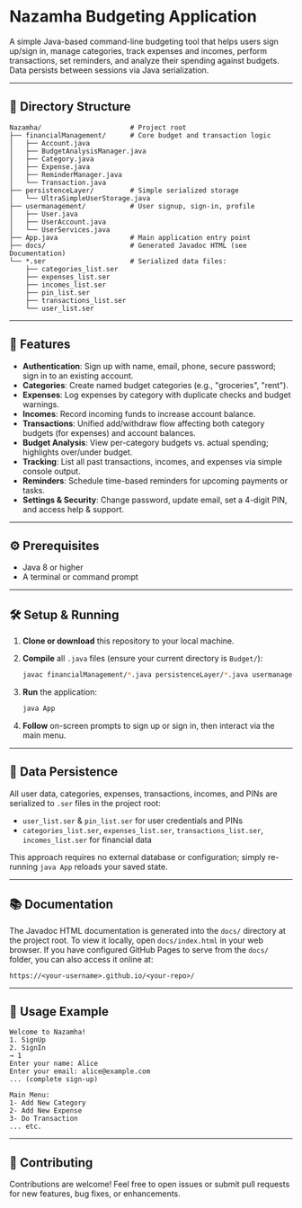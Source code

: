 # Nazamha Budgeting Application

A simple Java-based command-line budgeting tool that helps users sign up/sign in, manage categories, track expenses and incomes, perform transactions, set reminders, and analyze their spending against budgets. Data persists between sessions via Java serialization.

---

## 📂 Directory Structure

```
Nazamha/                      # Project root
├── financialManagement/      # Core budget and transaction logic
│   ├── Account.java
│   ├── BudgetAnalysisManager.java
│   ├── Category.java
│   ├── Expense.java
│   ├── ReminderManager.java
│   └── Transaction.java
├── persistenceLayer/         # Simple serialized storage
│   └── UltraSimpleUserStorage.java
├── usermanagement/           # User signup, sign-in, profile
│   ├── User.java
│   ├── UserAccount.java
│   └── UserServices.java
├── App.java                  # Main application entry point
├── docs/                     # Generated Javadoc HTML (see Documentation)
└── *.ser                     # Serialized data files:
    ├── categories_list.ser
    ├── expenses_list.ser
    ├── incomes_list.ser
    ├── pin_list.ser
    ├── transactions_list.ser
    └── user_list.ser
```

---

## 🚀 Features

* **Authentication**: Sign up with name, email, phone, secure password; sign in to an existing account.
* **Categories**: Create named budget categories (e.g., "groceries", "rent").
* **Expenses**: Log expenses by category with duplicate checks and budget warnings.
* **Incomes**: Record incoming funds to increase account balance.
* **Transactions**: Unified add/withdraw flow affecting both category budgets (for expenses) and account balances.
* **Budget Analysis**: View per-category budgets vs. actual spending; highlights over/under budget.
* **Tracking**: List all past transactions, incomes, and expenses via simple console output.
* **Reminders**: Schedule time-based reminders for upcoming payments or tasks.
* **Settings & Security**: Change password, update email, set a 4-digit PIN, and access help & support.

---

## ⚙️ Prerequisites

* Java 8 or higher
* A terminal or command prompt

---

## 🛠️ Setup & Running

1. **Clone or download** this repository to your local machine.
2. **Compile** all `.java` files (ensure your current directory is `Budget/`):

   ```bash
   javac financialManagement/*.java persistenceLayer/*.java usermanagement/*.java App.java
   ```
3. **Run** the application:

   ```bash
   java App
   ```
4. **Follow** on-screen prompts to sign up or sign in, then interact via the main menu.

---

## 💾 Data Persistence

All user data, categories, expenses, transactions, incomes, and PINs are serialized to `.ser` files in the project root:

* `user_list.ser` & `pin_list.ser` for user credentials and PINs
* `categories_list.ser`, `expenses_list.ser`, `transactions_list.ser`, `incomes_list.ser` for financial data

This approach requires no external database or configuration; simply re-running `java App` reloads your saved state.

---

## 📚 Documentation

The Javadoc HTML documentation is generated into the `docs/` directory at the project root. To view it locally, open `docs/index.html` in your web browser. If you have configured GitHub Pages to serve from the `docs/` folder, you can also access it online at:

```
https://<your-username>.github.io/<your-repo>/
```

---

## 📝 Usage Example

```text
Welcome to Nazamha!
1. SignUp
2. SignIn
→ 1
Enter your name: Alice
Enter your email: alice@example.com
... (complete sign-up)

Main Menu:
1- Add New Category
2- Add New Expense
3- Do Transaction
... etc.
```

---

## 🤝 Contributing

Contributions are welcome! Feel free to open issues or submit pull requests for new features, bug fixes, or enhancements.


